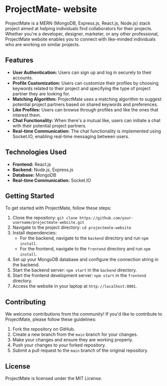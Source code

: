# ProjectMate- website

ProjectMate is a MERN (MongoDB, Express.js, React.js, Node.js) stack project aimed at helping individuals find collaborators for their projects. Whether you're a developer, designer, marketer, or any other professional, ProjectMate website enables you to connect with like-minded individuals who are working on similar projects.

## Features

- **User Authentication:** Users can sign up and log in securely to their accounts.
- **Profile Customization:** Users can customize their profiles by choosing keywords related to their project and specifying the type of project partner they are looking for.
- **Matching Algorithm:** ProjectMate uses a matching algorithm to suggest potential project partners based on shared keywords and preferences.
- **Like Profiles:** Users can browse through profiles and like the ones that interest them.
- **Chat Functionality:** When there's a mutual like, users can initiate a chat with their potential project partners.
- **Real-time Communication:** The chat functionality is implemented using Socket.IO, enabling real-time messaging between users.

## Technologies Used

- **Frontend:** React.js
- **Backend:** Node.js, Express.js
- **Database:** MongoDB
- **Real-time Communication:** Socket.IO

## Getting Started

To get started with ProjectMate, follow these steps:

1. Clone the repository: `git clone https://github.com/your-username/projectmate-website.git`
2. Navigate to the project directory: `cd projectmate-website`
3. Install dependencies:
   - For the backend, navigate to the `backend` directory and run `npm install`.
   - For the frontend, navigate to the `frontend` directory and run `npm install`.
4. Set up your MongoDB database and configure the connection string in the backend.
5. Start the backend server: `npm start` in the `backend` directory.
6. Start the frontend development server: `npm start` in the `frontend` directory.
7. Access the website in your laptop at `http://localhost:8001`.

## Contributing

We welcome contributions from the community! If you'd like to contribute to ProjectMate, please follow these guidelines:

1. Fork the repository on GitHub.
2. Create a new branch from the `main` branch for your changes.
3. Make your changes and ensure they are working properly.
4. Push your changes to your forked repository.
5. Submit a pull request to the `main` branch of the original repository.

## License

ProjectMate is licensed under the MIT License.
